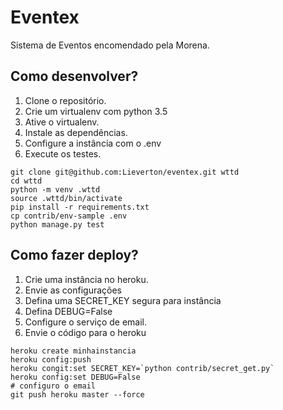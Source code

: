 # Eventex

Sistema de Eventos encomendado pela Morena.

## Como desenvolver?

1. Clone o repositório.
2. Crie um virtualenv com python 3.5
3. Ative o virtualenv.
4. Instale as dependências.
5. Configure a instância com o .env
6. Execute os testes.

```console
git clone git@github.com:Lieverton/eventex.git wttd
cd wttd
python -m venv .wttd
source .wttd/bin/activate
pip install -r requirements.txt
cp contrib/env-sample .env
python manage.py test
```
## Como fazer deploy?
1. Crie uma instância no heroku.
2. Envie as configurações
3. Defina uma SECRET_KEY segura para instância
4. Defina DEBUG=False
5. Configure o serviço de email.
6. Envie o código para o heroku

```console
heroku create minhainstancia
heroku config:push
heroku congit:set SECRET_KEY=`python contrib/secret_get.py`
heroku config:set DEBUG=False
# configuro o email
git push heroku master --force
```